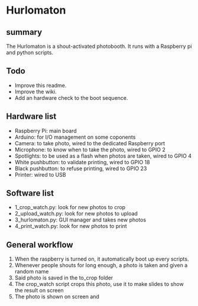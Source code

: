 # Hurlomaton

## summary
The Hurlomaton is a shout-activated photobooth.
It runs with a Raspberry pi and python scripts.

## Todo
- Improve this readme.  
- Improve the wiki.  
- Add an hardware check to the boot sequence.

## Hardware list
- Raspberry Pi: main board
- Arduino: for I/O management on some coponents
- Camera: to take photo, wired to the dedicated Raspberry port
- Microphone: to know when to take the photo, wired to GPIO 2
- Spotlights: to be used as a flash when photos are taken, wired to GPIO 4
- White pushbutton: to validate printing, wired to GPIO 18
- Black pushbutton: to refuse printing, wired to GPIO 23
- Printer: wired to USB
## Software list
- 1_crop_watch.py: look for new photos to crop
- 2_upload_watch.py: look for new photos to upload
- 3_hurlomaton.py: GUI manager and takes new photos
- 4_print_watch.py: look for new photos to print
## General workflow
1. When the raspberry is turned on, it automatically boot up every scripts.
2. Whenever people shouts for long enough, a photo is taken and given a random name
3. Said photo is saved in the to_crop folder
4. The crop_watch script crops this photo, use it to make slides to show the result on screen
5. The photo is shown on screen and 
